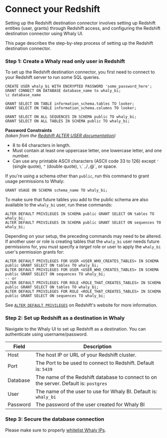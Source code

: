 # Connect your Redshift

Setting up the Redshift destination connector involves setting up Redshift entities (user, grants) through Redshift access, and configuring the Redshift destination connector using Whaly UI.

This page describes the step-by-step process of setting up the Redshift destination connector.

### Step 1: Create a Whaly read only user in Redshift[​](https://docs.airbyte.com/integrations/destinations/snowflake/#step-1-set-up-airbyte-specific-entities-in-snowflake) <a href="#step-1-set-up-airbyte-specific-entities-in-snowflake" id="step-1-set-up-airbyte-specific-entities-in-snowflake"></a>

To set up the Redshift destination connector, you first need to connect to your Redshift server to run some SQL queries.

```
CREATE USER whaly_bi WITH ENCRYPTED PASSWORD 'some_password_here';
GRANT CONNECT ON DATABASE database_name to whaly_bi;
\c database_name

GRANT SELECT ON TABLE information_schema.tables TO looker;
GRANT SELECT ON TABLE information_schema.columns TO looker;

GRANT SELECT ON ALL SEQUENCES IN SCHEMA public TO whaly_bi;
GRANT SELECT ON ALL TABLES IN SCHEMA public TO whaly_bi;
```

**Password Constraints**\
_(taken from the_ [_Redshift ALTER USER documentation_](http://docs.aws.amazon.com/redshift/latest/dg/r\_ALTER\_USER.html)_)_

* 8 to 64 characters in length.
* Must contain at least one uppercase letter, one lowercase letter, and one number.
* Can use any printable ASCII characters (ASCII code 33 to 126) except `'` (single quote), `"` (double quote), ``\`,``/`,`@\`, or space.

If you're using a schema other than `public`, run this command to grant usage permissions to Whaly:

```
GRANT USAGE ON SCHEMA schema_name TO whaly_bi;
```

To make sure that future tables you add to the public schema are also available to the `whaly_bi` user, run these commands:

```
ALTER DEFAULT PRIVILEGES IN SCHEMA public GRANT SELECT ON tables TO whaly_bi;
ALTER DEFAULT PRIVILEGES IN SCHEMA public GRANT SELECT ON sequences TO whaly_bi;
```

Depending on your setup, the preceding commands may need to be altered. If another user or role is creating tables that the `whaly_bi` user needs future permissions for, you must specify a _target_ role or user to apply the `whaly_bi` user's permission grants for:

```
ALTER DEFAULT PRIVILEGES FOR USER <USER_WHO_CREATES_TABLES> IN SCHEMA public GRANT SELECT ON tables TO whaly_bi;
ALTER DEFAULT PRIVILEGES FOR USER <USER_WHO_CREATES_TABLES> IN SCHEMA public GRANT SELECT ON sequences TO whaly_bi;
-- or
ALTER DEFAULT PRIVILEGES FOR ROLE <ROLE_THAT_CREATES_TABLES> IN SCHEMA public GRANT SELECT ON tables TO whaly_bi;
ALTER DEFAULT PRIVILEGES FOR ROLE <ROLE_THAT_CREATES_TABLES> IN SCHEMA public GRANT SELECT ON sequences TO whaly_bi;
```

See [`ALTER DEFAULT PRIVILEGES`](https://docs.aws.amazon.com/redshift/latest/dg/r\_ALTER\_DEFAULT\_PRIVILEGES.html) on Redshift's website for more information.

### Step 2: Set up Redshift as a destination in Whaly <a href="#step-3-set-up-snowflake-as-a-destination-in-airbyte" id="step-3-set-up-snowflake-as-a-destination-in-airbyte"></a>

Navigate to the Whaly UI to set up Redshift as a destination. You can authenticate using username/password.



| Field    | Description                                                                           |
| -------- | ------------------------------------------------------------------------------------- |
| Host     | The host IP or URL of your Redshift cluster.                                          |
| Port     | The Port to be used to connect to Redshift. Default is: `5439`                        |
| Database | The name of the Redshift database to connect to on the server. Default is: `postgres` |
| User     | The name of the user to use for Whaly BI. Default is: `whaly_bi`                      |
| Password | The password of the user created for Whaly BI                                         |

### Step 3: Secure the database connection

Please make sure to properly [whitelist Whaly IPs](../../sources/whitelisting-whaly-ips.md).
